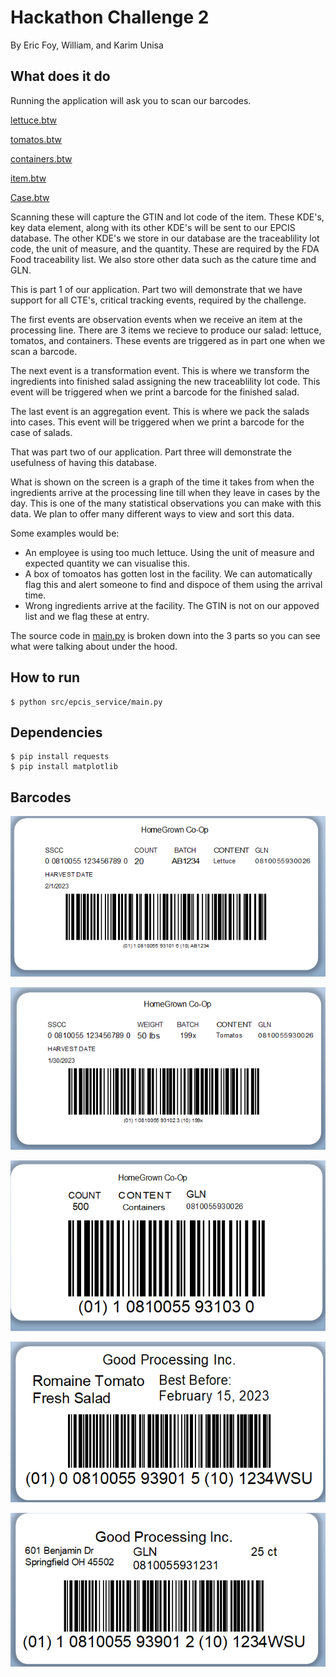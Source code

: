 # Hackathon Challenge 2

By Eric Foy, William, and Karim Unisa

## What does it do
Running the application will ask you to scan our barcodes.

[lettuce.btw](https://github.com/eric-foy/HackathonChallenge2/blob/main/Barcodes/lettuce.btw)

[tomatos.btw](https://github.com/eric-foy/HackathonChallenge2/blob/main/Barcodes/tomatos.btw)

[containers.btw](https://github.com/eric-foy/HackathonChallenge2/blob/main/Barcodes/containers.btw)

[item.btw](https://github.com/eric-foy/HackathonChallenge2/blob/main/Barcodes/item.btw)

[Case.btw](https://github.com/eric-foy/HackathonChallenge2/blob/main/Barcodes/Case.btw)


Scanning these will capture the GTIN and lot code of the item. These KDE's, key data element, along with its other KDE's will be sent to our EPCIS database. The other KDE's we store in our database are the traceablility lot code, the unit of measure, and the quantity. These are required by the FDA Food traceability list. We also store other data such as the cature time and GLN.

This is part 1 of our application. Part two will demonstrate that we have support for all CTE's, critical tracking events, required by the challenge.

The first events are observation events when we receive an item at the processing line. There are 3 items we recieve to produce our salad: lettuce, tomatos, and containers. These events are triggered as in part one when we scan a barcode.

The next event is a transformation event. This is where we transform the ingredients into finished salad assigning the new traceablility lot code. This event will be triggered when we print a barcode for the finished salad.

The last event is an aggregation event. This is where we pack the salads into cases. This event will be triggered when we print a barcode for the case of salads.

That was part two of our application. Part three will demonstrate the usefulness of having this database.

What is shown on the screen is a graph of the time it takes from when the  ingredients arrive at the processing line till when they leave in cases by the day.
This is one of the many statistical observations you can make with this data. We plan to offer many different ways to view and sort this data.

Some examples would be:
 - An employee is using too much lettuce. Using the unit of measure and expected quantity we can visualise this.
 - A box of tomoatos has gotten lost in the facility. We can automatically flag this and alert someone to find and dispoce of them using the arrival time.
 - Wrong ingredients arrive at the facility. The GTIN is not on our appoved list and we flag these at entry.

The source code in [main.py](https://github.com/eric-foy/HackathonChallenge2/blob/main/src/epcis_service/main.py) is broken down into the 3 parts so you can see what were talking about under the hood.

## How to run
```console
$ python src/epcis_service/main.py
```

## Dependencies
```console
$ pip install requests
$ pip install matplotlib
```

## Barcodes

![lettuce image](https://github.com/eric-foy/HackathonChallenge2/blob/main/Barcodes/lettuce.png)

![tomatos image](https://github.com/eric-foy/HackathonChallenge2/blob/main/Barcodes/tomatos.png)

![containers image](https://github.com/eric-foy/HackathonChallenge2/blob/main/Barcodes/containers.png)

![item image](https://github.com/eric-foy/HackathonChallenge2/blob/main/Barcodes/item.png)

![case image](https://github.com/eric-foy/HackathonChallenge2/blob/main/Barcodes/case.png)
